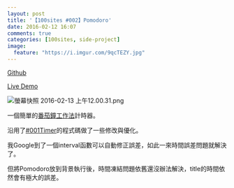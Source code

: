 ```yaml
---
layout: post
title: '【100sites #002】Pomodoro'
date: 2016-02-12 16:07
comments: true
categories: [100sites, side-project]
image:
  feature: "https://i.imgur.com/9qcTEZY.jpg"
---
```


<p><a href="https://github.com/Kamigami55/100sites/tree/master/002_Pomodoro">Github</a></p>

<p><a href="http://kamigami55.github.io/100sites/002_Pomodoro/pomodoro.html" target="_blank">Live Demo</a></p>

<!-- more -->

![螢幕快照 2016-02-13 上午12.00.31.png](https://i.imgur.com/9qcTEZY.jpg)

<p>一個簡單的<a href="https://zh.wikipedia.org/zh-tw/番茄工作法" target="_blank">番茄鐘工作法</a>計時器。

沿用了<a href="http://easonchang.com/2016/02/12/100sites-001-timer/" target="_blank">#001Timer</a>的程式碼做了一些修改與優化。</p>

<p>我Google到了一個interval函數可以自動修正誤差，如此一來時間誤差問題就解決了。</p>

<p>但將Pomodoro放到背景執行後，時間凍結問題依舊還沒辦法解決，title的時間依然會有極大的誤差。</p>